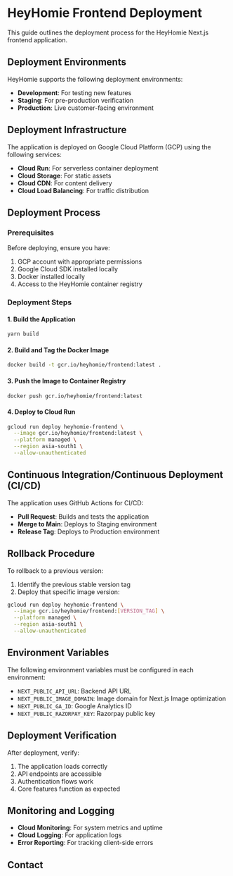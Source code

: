# HeyHomie Frontend Deployment

This guide outlines the deployment process for the HeyHomie Next.js frontend application.

## Deployment Environments

HeyHomie supports the following deployment environments:

- **Development**: For testing new features
- **Staging**: For pre-production verification
- **Production**: Live customer-facing environment

## Deployment Infrastructure

The application is deployed on Google Cloud Platform (GCP) using the following services:

- **Cloud Run**: For serverless container deployment
- **Cloud Storage**: For static assets
- **Cloud CDN**: For content delivery
- **Cloud Load Balancing**: For traffic distribution

## Deployment Process

### Prerequisites

Before deploying, ensure you have:

1. GCP account with appropriate permissions
2. Google Cloud SDK installed locally
3. Docker installed locally
4. Access to the HeyHomie container registry

### Deployment Steps

#### 1. Build the Application

```bash
yarn build
```

#### 2. Build and Tag the Docker Image

```bash
docker build -t gcr.io/heyhomie/frontend:latest .
```

#### 3. Push the Image to Container Registry

```bash
docker push gcr.io/heyhomie/frontend:latest
```

#### 4. Deploy to Cloud Run

```bash
gcloud run deploy heyhomie-frontend \
  --image gcr.io/heyhomie/frontend:latest \
  --platform managed \
  --region asia-south1 \
  --allow-unauthenticated
```

## Continuous Integration/Continuous Deployment (CI/CD)

The application uses GitHub Actions for CI/CD:

- **Pull Request**: Builds and tests the application
- **Merge to Main**: Deploys to Staging environment
- **Release Tag**: Deploys to Production environment

## Rollback Procedure

To rollback to a previous version:

1. Identify the previous stable version tag
2. Deploy that specific image version:

```bash
gcloud run deploy heyhomie-frontend \
  --image gcr.io/heyhomie/frontend:[VERSION_TAG] \
  --platform managed \
  --region asia-south1 \
  --allow-unauthenticated
```

## Environment Variables

The following environment variables must be configured in each environment:

- `NEXT_PUBLIC_API_URL`: Backend API URL
- `NEXT_PUBLIC_IMAGE_DOMAIN`: Image domain for Next.js Image optimization
- `NEXT_PUBLIC_GA_ID`: Google Analytics ID
- `NEXT_PUBLIC_RAZORPAY_KEY`: Razorpay public key

## Deployment Verification

After deployment, verify:

1. The application loads correctly
2. API endpoints are accessible
3. Authentication flows work
4. Core features function as expected

## Monitoring and Logging

- **Cloud Monitoring**: For system metrics and uptime
- **Cloud Logging**: For application logs
- **Error Reporting**: For tracking client-side errors

## Contact

<!-- For deployment issues, contact the DevOps team at devops@heyhomie.me. -->
